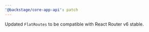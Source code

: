 ```yaml
---
'@backstage/core-app-api': patch
---
```


Updated `FlatRoutes` to be compatible with React Router v6 stable.
